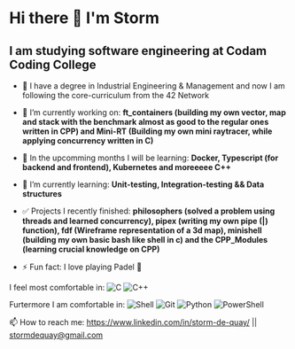 #                                                   Hi there 👋 I'm Storm

##                                      I am studying software engineering at Codam Coding College

- 📕 I have a degree in Industrial Engineering & Management and now I am following the core-curriculum from the 42 Network

- 🔭 I’m currently working on: **ft_containers (building my own vector, map and stack with the benchmark almost as good to the regular ones written in CPP) and  Mini-RT (Building my own mini raytracer, while applying concurrency written in C)**

- 👯 In the upcomming months I will be learning: **Docker, Typescript (for backend and frontend), Kubernetes and moreeeee C++**

- 🌱 I’m currently learning: **Unit-testing, Integration-testing && Data structures**

- ✅ Projects I recently finished: **philosophers (solved a problem using threads and learned concurrency), pipex (writing my own pipe (|) function), fdf (Wireframe representation of a 3d map), minishell (building my own basic bash like shell in c) and the CPP_Modules (learning crucial knowledge on CPP)**

- ⚡ Fun fact: I love playing Padel 🏸

I feel most comfortable in:
<img alt="C" src="https://img.shields.io/badge/c%20-%2300599C.svg?&style=for-the-badge&logo=c&logoColor=white"/> <img alt="C++" src="https://img.shields.io/badge/c++%20-%2300599C.svg?&style=for-the-badge&logo=c%2B%2B&ogoColor=white"/>

Furtermore I am comfortable in:
![Shell](https://img.shields.io/badge/shell-%23121011.svg?style=for-the-badge&logo=gnu-bash&logoColor=white) ![Git](https://img.shields.io/badge/git-%23F05033.svg?style=for-the-badge&logo=git&logoColor=white)
![Python](https://img.shields.io/badge/python-3670A0?style=for-the-badge&logo=python&logoColor=ffdd54) ![PowerShell](https://img.shields.io/badge/PowerShell-%235391FE.svg?style=for-the-badge&logo=powershell&logoColor=white)


📫 How to reach me:   https://www.linkedin.com/in/storm-de-quay/  ||  stormdequay@gmail.com

<!--
**stormq4/stormq4** is a ✨ _special_ ✨ repository because its `README.md` (this file) appears on your GitHub profile.

Here are some ideas to get you started:

- 🔭 I’m currently working on ...
- 🌱 I’m currently learning ...
- 👯 I’m looking to collaborate on ...
- 🤔 I’m looking for help with ...
- 💬 Ask me about ...
- 📫 How to reach me: ...
- 😄 Pronouns: ...
- ⚡ Fun fact: ...
-->

